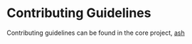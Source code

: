 # Contributing Guidelines

Contributing guidelines can be found in the core project, [ash](https://github.com/ash-project/ash/blob/main/.github/CONTRIBUTING.md)
